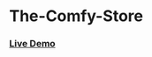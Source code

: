 # The-Comfy-Store
<h3 align="left"><a href="https://hkt13.github.io/The-Comfy-Store/" target="_blank">Live Demo</a></h3>
